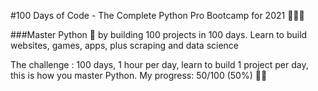 #100 Days of Code - The Complete Python Pro Bootcamp for 2021 🐍🐍🐍

###Master Python 🐍 by building 100 projects in 100 days. Learn to build websites, games, apps, plus scraping and data science


The challenge : 100 days, 1 hour per day, learn to build 1 project per day, this is how you master Python.
My progress: 50/100 (50%)   🐍🐍

